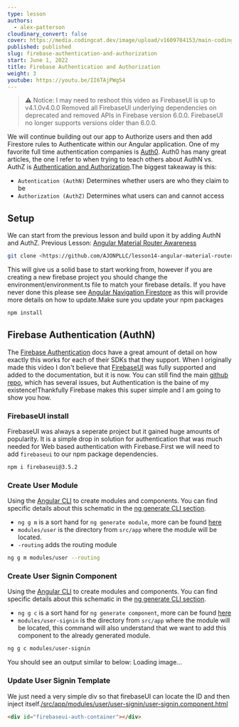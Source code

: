 ```yaml
---
type: lesson
authors:
  - alex-patterson
cloudinary_convert: false
cover: https://media.codingcat.dev/image/upload/v1609704153/main-codingcatdev-photo/courses/Angular%20Material/agq83zhcmd54i8vykpms.png
published: published
slug: firebase-authentication-and-authorization
start: June 1, 2022
title: Firebase Authentication and Authorization
weight: 3
youtube: https://youtu.be/II6TAjPWg54
---
```


> ⚠️ Notice: I may need to reshoot this video as FirebaseUI is up to v4.1.0v4.0.0 Removed all FirebaseUI underlying dependencies on deprecated and removed APIs in Firebase version 6.0.0.
FirebaseUI no longer supports versions older than 6.0.0.
> 

We will continue building out our app to Authorize users and then add Firestore rules to Authenticate within our Angular application. One of my favorite full time authentication companies is [Auth0](https://auth0.com/). Auth0 has many great articles, the one I refer to when trying to teach others about AuthN vs. AuthZ is [Authentication and Authorization](https://auth0.com/docs/authorization/concepts/authz-and-authn).The biggest takeaway is this:

- `Autentication (AuthN)` Determines whether users are who they claim to be
- `Authorization (AuthZ)` Determines what users can and cannot access

## Setup

We can start from the previous lesson and build upon it by adding AuthN and AuthZ. Previous Lesson: [Angular Material Router Awareness](https://github.com/AJONPLLC/lesson14-angular-material-router-awareness)

```bash
git clone <https://github.com/AJONPLLC/lesson14-angular-material-router-awareness.git>

```

This will give us a solid base to start working from, however if you are creating a new firebase project you should change the environment/environment.ts file to match your firebase details. If you have never done this please see [Angular Navigation Firestore](https://ajonp.com/courses/angularmaterial/angular-material-dynamic-navigation-using-firestore) as this will provide more details on how to update.Make sure you update your npm packages

```bash
npm install

```

## Firebase Authentication (AuthN)

The [Firebase Authentication](https://firebase.google.com/docs/auth/) docs have a great amount of detail on how exactly this works for each of their SDKs that they support. When I originally made this video I don't believe that [FirebaseUI](https://firebase.google.com/docs/auth/web/firebaseui) was fully supported and added to the documentation, but it is now. You can still find the main [github repo](https://github.com/firebase/firebaseui-web), which has several issues, but Authentication is the baine of my existence!Thankfully Firebase makes this super simple and I am going to show you how.

### FirebaseUI install

FirebaseUI was always a seperate project but it gained huge amounts of popularity. It is a simple drop in solution for authentication that was much needed for Web based authentication with Firebase.First we will need to add `firebaseui` to our npm package dependencies.

```bash
npm i firebaseui@3.5.2

```

### Create User Module

Using the [Angular CLI](https://angular.io/cli) to create modules and components. You can find specific details about this schematic in the [ng generate CLI section](https://angular.io/cli/generate).

- `ng g m` is a sort hand for `ng generate module`, more can be found [here](https://angular.io/cli/generate#module)
- `modules/user` is the directory from `src/app` where the module will be located.
- `-routing` adds the routing module

```bash
ng g m modules/user --routing

```

### Create User Signin Component

Using the [Angular CLI](https://angular.io/cli) to create modules and components. You can find specific details about this schematic in the [ng generate CLI section](https://angular.io/cli/generate).

- `ng g c` is a sort hand for `ng generate component`, more can be found [here](https://angular.io/cli/generate#component)
- `modules/user-signin` is the directory from `src/app` where the module will be located, this command will also understand that we want to add this component to the already generated module.

```bash
ng g c modules/user-signin

```

You should see an output similar to below: Loading image...

### Update User Signin Template

We just need a very simple div so that firebaseUI can locate the ID and then inject itself.[/src/app/modules/user/user-signin/user-signin.component.html](https://github.com/AJONPLLC/lesson15-firebase-AuthZ-AuthN/blob/47f8096c133371ac5d9116c0622abc01d553f100/src/app/modules/user/user-signin/user-signin.component.html#L1)

```html
<div id="firebaseui-auth-container"></div>
```